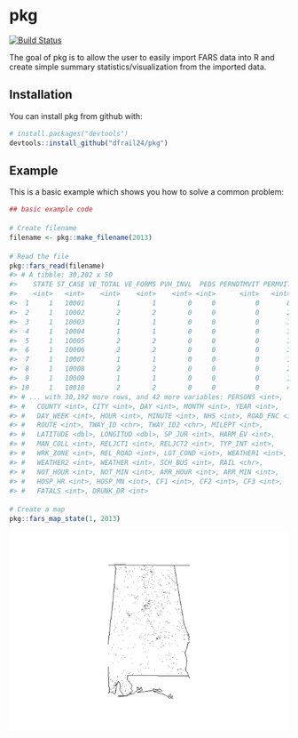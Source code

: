 
pkg
===

[![Build Status](https://travis-ci.org/dfrail24/pkg.svg?branch=master)](https://travis-ci.org/dfrail24/pkg)

The goal of pkg is to allow the user to easily import FARS data into R and create simple summary statistics/visualization from the imported data.

Installation
------------

You can install pkg from github with:

``` r
# install.packages("devtools")
devtools::install_github("dfrail24/pkg")
```

Example
-------

This is a basic example which shows you how to solve a common problem:

``` r
## basic example code

# Create filename
filename <- pkg::make_filename(2013)

# Read the file
pkg::fars_read(filename)
#> # A tibble: 30,202 x 50
#>    STATE ST_CASE VE_TOTAL VE_FORMS PVH_INVL  PEDS PERNOTMVIT PERMVIT
#>    <int>   <int>    <int>    <int>    <int> <int>      <int>   <int>
#>  1     1   10001        1        1        0     0          0       8
#>  2     1   10002        2        2        0     0          0       2
#>  3     1   10003        1        1        0     0          0       1
#>  4     1   10004        1        1        0     0          0       3
#>  5     1   10005        2        2        0     0          0       3
#>  6     1   10006        2        2        0     0          0       3
#>  7     1   10007        1        1        0     0          0       1
#>  8     1   10008        2        2        0     0          0       2
#>  9     1   10009        1        1        0     0          0       1
#> 10     1   10010        2        2        0     0          0       4
#> # ... with 30,192 more rows, and 42 more variables: PERSONS <int>,
#> #   COUNTY <int>, CITY <int>, DAY <int>, MONTH <int>, YEAR <int>,
#> #   DAY_WEEK <int>, HOUR <int>, MINUTE <int>, NHS <int>, ROAD_FNC <int>,
#> #   ROUTE <int>, TWAY_ID <chr>, TWAY_ID2 <chr>, MILEPT <int>,
#> #   LATITUDE <dbl>, LONGITUD <dbl>, SP_JUR <int>, HARM_EV <int>,
#> #   MAN_COLL <int>, RELJCT1 <int>, RELJCT2 <int>, TYP_INT <int>,
#> #   WRK_ZONE <int>, REL_ROAD <int>, LGT_COND <int>, WEATHER1 <int>,
#> #   WEATHER2 <int>, WEATHER <int>, SCH_BUS <int>, RAIL <chr>,
#> #   NOT_HOUR <int>, NOT_MIN <int>, ARR_HOUR <int>, ARR_MIN <int>,
#> #   HOSP_HR <int>, HOSP_MN <int>, CF1 <int>, CF2 <int>, CF3 <int>,
#> #   FATALS <int>, DRUNK_DR <int>

# Create a map
pkg::fars_map_state(1, 2013)
```

![](README-example-1.png)
